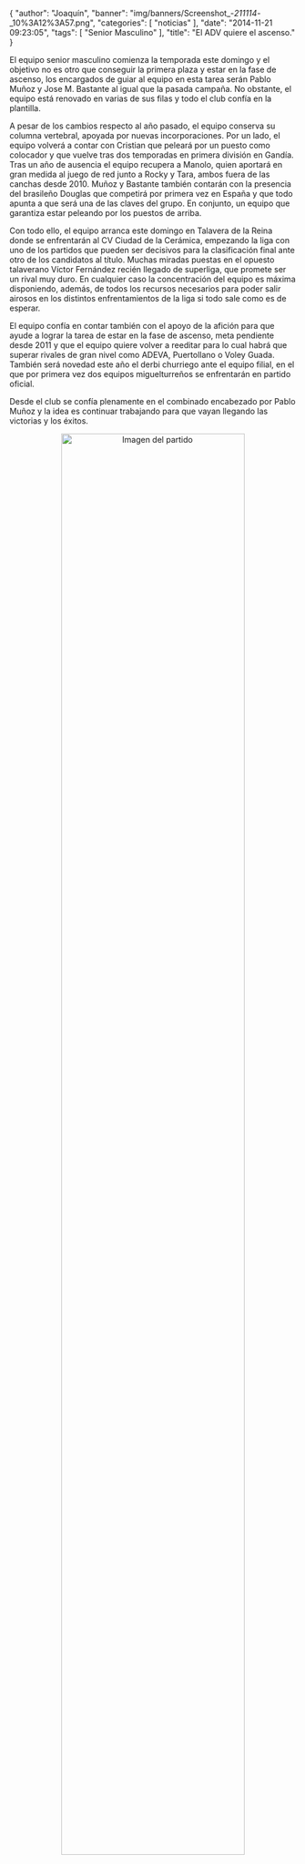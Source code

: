 {
  "author": "Joaquín", 
  "banner": "img/banners/Screenshot_-_211114_-_10%3A12%3A57.png", 
  "categories": [
    "noticias"
  ], 
  "date": "2014-11-21 09:23:05", 
  "tags": [
    "Senior Masculino"
  ], 
  "title": "El ADV quiere el ascenso."
}

El equipo senior masculino comienza la temporada este domingo y el objetivo no es otro que conseguir la primera plaza y estar en la fase de ascenso, los encargados de guiar al equipo en esta tarea serán Pablo Muñoz y Jose M. Bastante al igual que la pasada campaña. No obstante, el equipo está renovado en varias de sus filas y todo el club confía en la plantilla.

A pesar de los cambios respecto al año pasado, el equipo conserva su columna vertebral, apoyada por nuevas incorporaciones. Por un lado, el equipo volverá a contar con Cristian que peleará por un puesto como colocador y que vuelve tras dos temporadas en primera división en Gandía. Tras un año de ausencia el equipo recupera a Manolo, quien aportará en gran medida al juego de red junto a Rocky y Tara, ambos fuera de las canchas desde 2010. Muñoz y Bastante también contarán con la presencia del brasileño Douglas que competirá por primera vez en España y que todo apunta a que será una de las claves del grupo. En conjunto, un equipo que garantiza estar peleando por los puestos de arriba.

Con todo ello, el equipo arranca este domingo en Talavera de la Reina donde se enfrentarán al CV Ciudad de la Cerámica, empezando la liga con uno de los partidos que pueden ser decisivos para la clasificación final ante otro de los candidatos al título. Muchas miradas puestas en el opuesto talaverano Víctor Fernández recién llegado de superliga, que promete ser un rival muy duro. En cualquier caso la concentración del equipo es máxima disponiendo, además, de todos los recursos necesarios para poder salir airosos en los distintos enfrentamientos de la liga si todo sale como es de esperar.

El equipo confía en contar también con el apoyo de la afición para que ayude a lograr la tarea de estar en la fase de ascenso, meta pendiente desde  2011 y que el equipo quiere volver a reeditar para lo cual habrá que superar rivales de gran nivel como ADEVA, Puertollano o Voley Guada. También será novedad este año el derbi churriego ante el equipo filial, en el que por primera vez dos equipos miguelturreños se enfrentarán en partido oficial.

Desde el club se confía plenamente en el combinado encabezado por Pablo Muñoz y la idea es continuar trabajando para que vayan llegando las victorias y los éxitos.

<center>
<a target="_new" href="http://www.advmiguelturra.org/img/banners/Screenshot%20-%20211114%20-%2010%3A12%3A57.png"> 
<img alt="Imagen del partido" width="80%" align="center" src="http://www.advmiguelturra.org/img/banners/Screenshot%20-%20211114%20-%2010%3A12%3A57.png"/> </a> </center>

